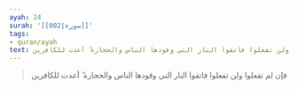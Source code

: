 ```yaml
---
ayah: 24
surah: '[[002|سورة]]'
tags:
- quran/ayah
text: فإن لم تفعلوا ولن تفعلوا فاتقوا النار التي وقودها الناس والحجارة ۖ أعدت للكافرين
---
```

> فإن لم تفعلوا ولن تفعلوا فاتقوا النار التي وقودها الناس والحجارة ۖ أعدت للكافرين
